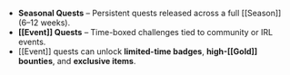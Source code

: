 - **Seasonal Quests** – Persistent quests released across a full [[Season]] (6–12 weeks).
- **[[Event]] Quests** – Time-boxed challenges tied to community or IRL events.
- [[Event]] quests can unlock **limited-time badges**, **high-[[Gold]] bounties**, and **exclusive items**.